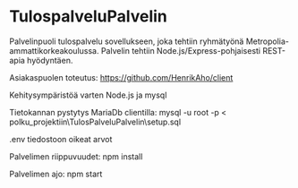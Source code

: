 # TulospalveluPalvelin

Palvelinpuoli tulospalvelu sovellukseen, joka tehtiin ryhmätyönä Metropolia-ammattikorkeakoulussa.
Palvelin tehtiin Node.js/Express-pohjaisesti REST-apia hyödyntäen. 

Asiakaspuolen toteutus: https://github.com/HenrikAho/client

Kehitysympäristöä varten Node.js ja mysql

Tietokannan pystytys MariaDb clientilla:
mysql -u root -p < polku_projektiin\TulosPalveluPalvelin\setup.sql

.env tiedostoon oikeat arvot

Palvelimen riippuvuudet:
npm install

Palvelimen ajo:
npm start